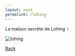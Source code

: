 ```yaml
---
layout: none
permalink: /lohing
---
```

La maison secrète de Lohing ✨

![lohing](https://cdn.discordapp.com/attachments/1150507582541271224/1311762671611285566/Capture_decran_2024-09-01_232202.png?ex=674a09b0&is=6748b830&hm=7bde63e6225a57458d649e04571fe416ee458dbf8b65a8e137e8b01f5d0845dc&)

[Back](https://1creepertv.github.io/)
